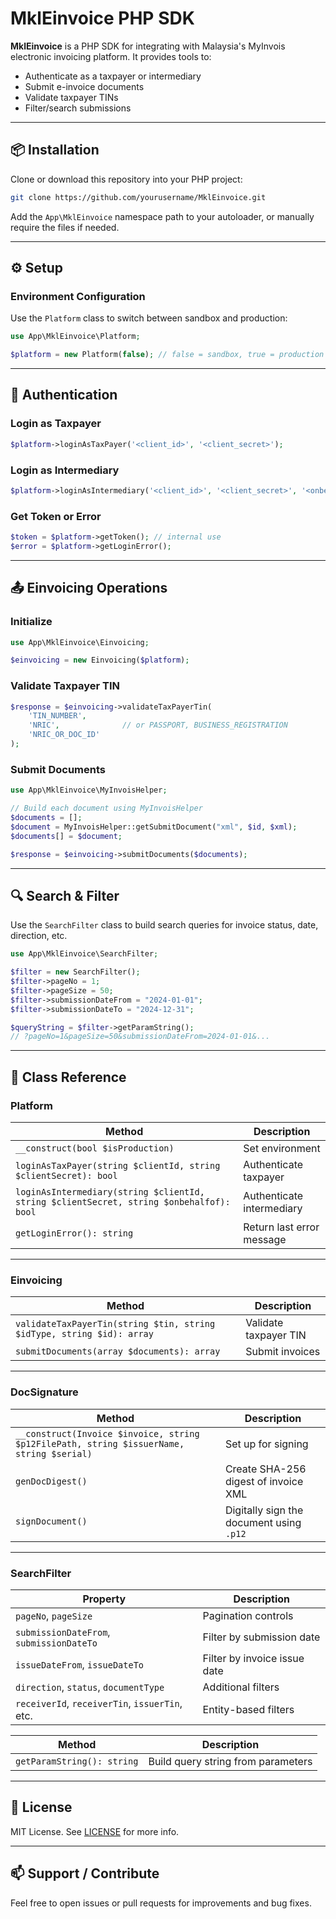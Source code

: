 # MklEinvoice PHP SDK

**MklEinvoice** is a PHP SDK for integrating with Malaysia's MyInvois electronic invoicing platform. It provides tools to:

- Authenticate as a taxpayer or intermediary
- Submit e-invoice documents
- Validate taxpayer TINs
- Filter/search submissions

---

## 📦 Installation

Clone or download this repository into your PHP project:

```bash
git clone https://github.com/yourusername/MklEinvoice.git
```

Add the `App\MklEinvoice` namespace path to your autoloader, or manually require the files if needed.

---

## ⚙️ Setup

### Environment Configuration

Use the `Platform` class to switch between sandbox and production:

```php
use App\MklEinvoice\Platform;

$platform = new Platform(false); // false = sandbox, true = production
```

---

## 🔐 Authentication

### Login as Taxpayer

```php
$platform->loginAsTaxPayer('<client_id>', '<client_secret>');
```

### Login as Intermediary

```php
$platform->loginAsIntermediary('<client_id>', '<client_secret>', '<onbehalfof>');
```

### Get Token or Error

```php
$token = $platform->getToken(); // internal use
$error = $platform->getLoginError();
```

---

## 📤 Einvoicing Operations

### Initialize

```php
use App\MklEinvoice\Einvoicing;

$einvoicing = new Einvoicing($platform);
```

### Validate Taxpayer TIN

```php
$response = $einvoicing->validateTaxPayerTin(
    'TIN_NUMBER',
    'NRIC',              // or PASSPORT, BUSINESS_REGISTRATION
    'NRIC_OR_DOC_ID'
);
```

### Submit Documents

```php
use App\MklEinvoice\MyInvoisHelper;

// Build each document using MyInvoisHelper
$documents = [];
$document = MyInvoisHelper::getSubmitDocument("xml", $id, $xml);
$documents[] = $document;

$response = $einvoicing->submitDocuments($documents);
```

---



## 🔍 Search & Filter

Use the `SearchFilter` class to build search queries for invoice status, date, direction, etc.

```php
use App\MklEinvoice\SearchFilter;

$filter = new SearchFilter();
$filter->pageNo = 1;
$filter->pageSize = 50;
$filter->submissionDateFrom = "2024-01-01";
$filter->submissionDateTo = "2024-12-31";

$queryString = $filter->getParamString();
// ?pageNo=1&pageSize=50&submissionDateFrom=2024-01-01&...
```

---

## 🧾 Class Reference

### Platform

| Method | Description |
|--------|-------------|
| `__construct(bool $isProduction)` | Set environment |
| `loginAsTaxPayer(string $clientId, string $clientSecret): bool` | Authenticate taxpayer |
| `loginAsIntermediary(string $clientId, string $clientSecret, string $onbehalfof): bool` | Authenticate intermediary |
| `getLoginError(): string` | Return last error message |

---

### Einvoicing

| Method | Description |
|--------|-------------|
| `validateTaxPayerTin(string $tin, string $idType, string $id): array` | Validate taxpayer TIN |
| `submitDocuments(array $documents): array` | Submit invoices |

---

### DocSignature

| Method | Description |
|--------|-------------|
| `__construct(Invoice $invoice, string $p12FilePath, string $issuerName, string $serial)` | Set up for signing |
| `genDocDigest()` | Create SHA-256 digest of invoice XML |
| `signDocument()` | Digitally sign the document using `.p12` |

---

### SearchFilter

| Property | Description |
|----------|-------------|
| `pageNo`, `pageSize` | Pagination controls |
| `submissionDateFrom`, `submissionDateTo` | Filter by submission date |
| `issueDateFrom`, `issueDateTo` | Filter by invoice issue date |
| `direction`, `status`, `documentType` | Additional filters |
| `receiverId`, `receiverTin`, `issuerTin`, etc. | Entity-based filters |

| Method | Description |
|--------|-------------|
| `getParamString(): string` | Build query string from parameters |

---

## 📝 License

MIT License. See [LICENSE](LICENSE) for more info.

---

## 📫 Support / Contribute

Feel free to open issues or pull requests for improvements and bug fixes.